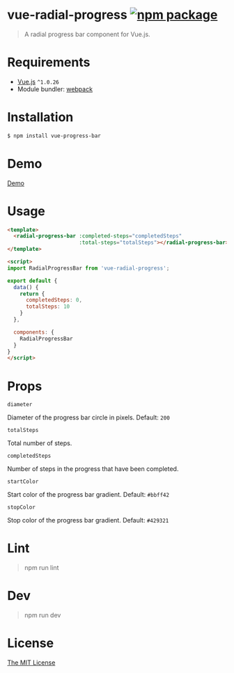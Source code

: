 # vue-radial-progress [![npm package](https://img.shields.io/npm/v/vue-radial-progress.svg)](https://www.npmjs.com/package/vue-radial-progress)

> A radial progress bar component for Vue.js.

# Requirements

- [Vue.js](https://github.com/vuejs/vue) `^1.0.26`
- Module bundler: [webpack](https://github.com/webpack/webpack)

# Installation

``` bash
$ npm install vue-progress-bar
```
# Demo
[Demo](https://www.wyzant.com)

# Usage
``` html
<template>
  <radial-progress-bar :completed-steps="completedSteps"
                       :total-steps="totalSteps"></radial-progress-bar>
</template>

<script>
import RadialProgressBar from 'vue-radial-progress';

export default {
  data() {
    return {
      completedSteps: 0,
      totalSteps: 10
    }
  },

  components: {
    RadialProgressBar
  }
}
</script>
```

# Props

`diameter`

Diameter of the progress bar circle in pixels. Default: `200`

`totalSteps`

Total number of steps.

`completedSteps`

Number of steps in the progress that have been completed.

`startColor`

Start color of the progress bar gradient. Default: `#bbff42`

`stopColor`

Stop color of the progress bar gradient. Default: `#429321`

# Lint

  > npm run lint

# Dev

  > npm run dev

# License

[The MIT License](http://opensource.org/licenses/MIT)
